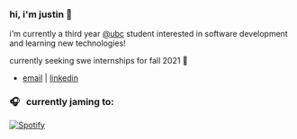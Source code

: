 ### hi, i'm justin 👋

i'm currently a third year [@ubc](https://www.bme.ubc.ca/) student interested in software development and learning new technologies!

currently seeking swe internships for fall 2021 🥺

- [email](mailto:justincho63@gmail.com) | [linkedin](https://www.linkedin.com/in/justinccho)

### 🎧 &nbsp; currently jaming to:
[![Spotify](https://novatorem-blush.vercel.app/api/spotify)](https://open.spotify.com/user/justinlisteningtomusic123)





